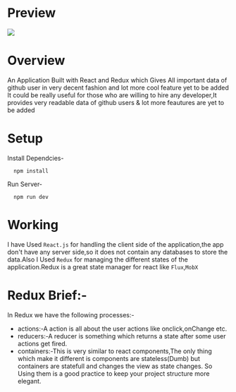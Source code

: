 # Preview
![](http://i.imgur.com/1kagUVg.gif)

# Overview
An Application Built with React and Redux which Gives All important data of github user in very decent fashion and lot more cool feature yet to be added
It could be really useful for those who are willing to hire any developer,It provides very readable data of github users & lot more feautures are yet to be added

# Setup 

Install Dependcies-

```
  npm install
```

Run Server-

```
  npm run dev
```


# Working
I have Used <code>React.js</code> for handling the client side of the application,the app don't have any server side,so it does not contain any databases to store the data.Also I Used <code>Redux</code> for managing the different states of the application.Redux is a great state manager for react like <code>Flux</code>,<code>MobX</code>

# Redux Brief:-
In Redux we have the following processes:-
<ul>
	<li>actions:-A action is all about the user actions like onclick,onChange etc.</li>
	<li>reducers:-A reducer is something which returns a state after some user actions get fired.</li>
	<li>containers:-This is very similar to react components,The only thing which make it different is components are stateless(Dumb) but containers are statefull and changes the view as state changes.
So Using them is a good practice to keep your project structure more elegant.</li>
</ul>
